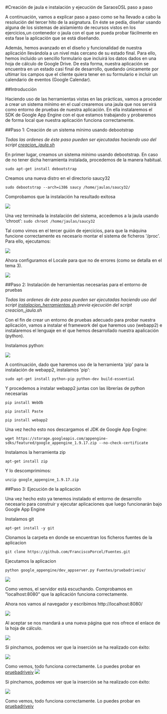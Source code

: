 #Creación de jaula e instalación y ejecución de SaraosOSL paso a paso

A continuación, vamos a explicar paso a paso como se ha llevado a cabo la resolución del tercer hito de la asignatura. En éste se pedía, diseñar usando alguna de los sistemas de aislamiento de recursos vistos en los ejercicios,un contenedor o jaula con el que se pueda probar fácilmente en esta fase la aplicación que se está diseñando.

Además, hemos avanzado en el diseño y funcionalidad de nuestra aplicación llevándola a un nivel más cercano de su estado final. Para ello, hemos incluido un sencillo formulario que incluirá los datos dados en una hoja de cálculo de Google Drive.
De esta forma, nuestra aplicación se encuentra en un estado casi final de desarrollo, quedando únicamente por ultimar los campos que el cliente quiera tener en su formulario e incluir un calendario de eventos (Google Calendar).

##Introducción

Haciendo uso de las herramientas vistas en las prácticas, vamos a proceder a crear un sistema mínimo en el cual crearemos una jaula que nos servirá como entorno de pruebas de nuestra aplicación. En ella instalaremos el SDK de Google App Engine con el que estamos trabajando y probaremos de forma local que nuestra aplicación funciona correctamente.

##Paso 1: Creación de un sistema mínimo usando debootstrap

*Todas las ordenes de éste paso pueden ser ejecutadas haciendo uso del script [creacion_jaula.sh](https://github.com/miguelfabre/Proyecto/blob/master/script/creacion_jaula.sh)*

En primer lugar, creamos un sistema mínimo usando debootstrap. En caso de no tener dicha herramienta instalada, procedemos de la manera habitual.

```sudo apt-get install debootstrap``` 

Creamos una nueva distro en el directorio saucy32

```sudo debootstrap --arch=i386 saucy /home/jaulas/saucy32/```

Comprobamos que la instalación ha resultado exitosa

![](https://github.com/miguelfabre/Proyecto/blob/master/imagenes/Hito_3/imagenes/hito3-1.png)

Una vez terminada la instalación del sistema, accedemos a la jaula usando 'chroot':
```sudo chroot /home/jaulas/saucy32```

Tal como vimos en el tercer guión de ejercicios, para que la máquina funcione correctamente es necesario montar el sistema de ficheros '/proc'. Para ello, ejecutamos:

![](https://github.com/miguelfabre/Proyecto/blob/master/imagenes/Hito_3/imagenes/hito3-2.png)

Ahora configuramos el Locale para que no de errores (como se detalla en el tema 3). 

![](https://github.com/miguelfabre/Proyecto/blob/master/imagenes/Hito_3/imagenes/hito3-3.png)


##Paso 2: Instalación de herramientas necesarias para el entorno de pruebas

*Todas las ordenes de éste paso pueden ser ejecutadas haciendo uso del script [instalacion_herramientas.sh](https://github.com/miguelfabre/Proyecto/blob/master/Hito_3/script/instalacion_herramientas.sh) previa ejecución del script creacion_jaula.sh*

Con el fin de crear un entorno de pruebas adecuado para probar nuestra aplicación, vamos a instalar el framework del que haremos uso (webapp2) e instalaremos el lenguaje en el que hemos desarrollado nuestra apalicación (python).

Instalamos python:

![](https://github.com/miguelfabre/Proyecto/blob/master/imagenes/Hito_3/imagenes/hito3-4.png)


A continuación, dado que haremos uso de la herramienta 'pip' para la instalación de webapp2, instalamos 'pip':

```sudo apt-get install python-pip python-dev build-essential``` 

Y procedemos a instalar webapp2 juntas con las librerías de python necesarias

```pip install WebOb``` 

```pip install Paste``` 

```pip install webapp2 ``` 

Una vez hecho esto nos descargamos el JDK de Google App Engine:

```wget https://storage.googleapis.com/appengine-sdks/featured/google_appengine_1.9.17.zip --no-check-certificate```

Instalamos la herramienta zip

```apt-get install zip```

Y lo descomprimimos:

```unzip google_appengine_1.9.17.zip ``` 



##Paso 3: Ejecución de la aplicación

Una vez hecho esto ya tenemos instalado el entorno de desarrollo necesario para construir y ejecutar aplicaciones que luego funcionarán bajo Google App Engine

Instalamos git

```apt-get install -y git```

Clonamos la carpeta en donde se encuentran los ficheros fuentes de la aplicacion

```git clone https://github.com/FranciscoPorcel/Fuentes.git```

Ejecutamos la aplicacion

```python google_appengine/dev_appserver.py Fuentes/pruebadriveiv/```

![](https://github.com/miguelfabre/Proyecto/blob/master/Hito_3/imagenes/hito3-12.png)

Como vemos, el servidor está escuchando. Comprobamos en "localhost:8080" que la aplicación funciona correctamente.

Ahora nos vamos al navegador y escribimos http://localhost:8080/

![](https://github.com/miguelfabre/Proyecto/blob/master/imagenes/Hito_3/imagenes/hito3-13.png)

Al aceptar se nos mandará a una nueva página que nos ofrece el enlace de la hoja de cálculo.

![](https://github.com/miguelfabre/Proyecto/blob/master/imagenes/Hito_3/imagenes/hito3-14.png)

Si pinchamos, podemos ver que la inserción se ha realizado con éxito:

![](https://github.com/miguelfabre/Proyecto/blob/master/imagenes/Hito_3/imagenes/hito3-15.png)

Como vemos, todo funciona correctamente. Lo puedes probar en [pruebadriveiv](http://pruebadriveiv.appspot.com)
![](https://github.com/miguelfabre/Proyecto/blob/master/imagenes/Hito_3/imagenes/hito3-14.png)

Si pinchamos, podemos ver que la inserción se ha realizado con éxito:

![](https://github.com/miguelfabre/Proyecto/blob/master/imagenes/Hito_3/imagenes/hito3-15.png)

Como vemos, todo funciona correctamente. Lo puedes probar en [pruebadriveiv](http://pruebadriveiv.appspot.com)
